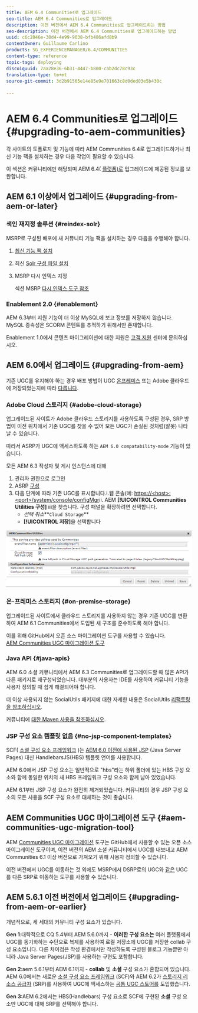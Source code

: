 ```yaml
---
title: AEM 6.4 Communities로 업그레이드
seo-title: AEM 6.4 Communities로 업그레이드
description: 이전 버전에서 AEM 6.4 Communities로 업그레이드하는 방법
seo-description: 이전 버전에서 AEM 6.4 Communities로 업그레이드하는 방법
uuid: c6c2846e-38d4-4e99-9038-bfb486afd8b9
contentOwner: Guillaume Carlino
products: SG_EXPERIENCEMANAGER/6.4/COMMUNITIES
content-type: reference
topic-tags: deploying
discoiquuid: 7aa28e36-6b31-4447-b800-cab2dc78c93c
translation-type: tm+mt
source-git-commit: 3d2b91565e14e85e9e701663c8d0ded03e5b430c

---
```



# AEM 6.4 Communities로 업그레이드 {#upgrading-to-aem-communities}

각 사이트의 토폴로지 및 기능에 따라 AEM Communities 6.4로 업그레이드하거나 최신 기능 팩을 설치하는 경우 다음 작업이 필요할 수 있습니다.

이 섹션은 커뮤니티에만 해당되며 AEM 6.4( [플랫폼)로](../../help/sites-deploying/upgrade.md) 업그레이드에 제공된 정보를 보완합니다.

## AEM 6.1 이상에서 업그레이드 {#upgrading-from-aem-or-later}

### 색인 재지정 솔루션 {#reindex-solr}

MSRP로 구성된 배포에 새 커뮤니티 기능 팩을 설치하는 경우 다음을 수행해야 합니다.

1. [최신 기능 팩 설치](deploy-communities.md#latestfeaturepack)
2. 최신 [Solr 구성 파일 설치](msrp.md#upgrading)
3. MSRP 다시 인덱스 지정

   섹션 MSRP [다시 인덱스 도구 참조](msrp.md#msrp-reindex-tool)

### Enablement 2.0 {#enablement}

AEM 6.3부터 지원 기능이 더 이상 MySQL에 보고 정보를 저장하지 않습니다. MySQL 종속성은 SCORM 콘텐트를 추적하기 위해서만 존재합니다.

Enablement 1.0에서 콘텐츠 마이그레이션에 대한 지원은 [고객 지원](https://helpx.adobe.com/marketing-cloud/contact-support.html) 센터에 문의하십시오.

## AEM 6.0에서 업그레이드 {#upgrading-from-aem}

기존 UGC를 유지해야 하는 경우 배포 방법이 UGC [온프레미스](#on-premise-storage) 또는 Adobe 클라우드에 저장되었는지에 따라 [다릅니다](#adobe-cloud-storage).

### Adobe Cloud 스토리지 {#adobe-cloud-storage}

업그레이드된 사이트가 Adobe 클라우드 스토리지를 사용하도록 구성된 경우, SRP 방법이 이전 위치에서 기존 UGC를 찾을 수 없어 모든 UGC가 손실된 것처럼(잘못) 나타날 수 있습니다.

따라서 ASRP가 UGC에 액세스하도록 하는 `AEM 6.0 compatability-mode` 기능이 있습니다.

모든 AEM 6.3 작성자 및 게시 인스턴스에 대해

1. 관리자 권한으로 로그인
2. ASRP [구성](asrp.md)
3. 다음 단계에 따라 기존 UGC를 표시합니다.i.웹 콘솔(예:
   [https://&lt;host>:&lt;port>/system/console/configMgr](http://localhost:4502/system/console/configMgr)ii. AEM **[!UICONTROL Communities Utilities 구성]** iii을 찾습니다. 구성 패널을 확장하려면 선택합니다.
   * *선택 취소***`Cloud Storage`**
   * **[!UICONTROL 저장]**&#x200B;을 선택합니다

![chlimage_1-126](assets/chlimage_1-126.png)

### 온-프레미스 스토리지 {#on-premise-storage}

업그레이드된 사이트에서 클라우드 스토리지를 사용하지 않는 경우 기존 UGC를 변환하여 AEM 6.1 Communities에서 도입된 새 구조를 준수하도록 해야 합니다.

이를 위해 GitHub에서 오픈 소스 마이그레이션 도구를 사용할 수 있습니다.\
[AEM Communities UGC 마이그레이션 도구](https://github.com/Adobe-Marketing-Cloud/communities-ugc-migration)

### Java API {#java-apis}

AEM 6.0 소셜 커뮤니티에서 AEM 6.3 Communities로 업그레이드할 때 많은 API가 다른 패키지로 재구성되었습니다. 대부분의 사용자는 IDE를 사용하여 커뮤니티 기능을 사용자 정의할 때 쉽게 해결되어야 합니다.

더 이상 사용되지 않는 SocialUtils 패키지에 대한 자세한 내용은 SocialUtils [리팩토링을 참조하십시오](socialutils.md).

커뮤니티에 [대한 Maven 사용을 참조하십시오](maven.md).

### JSP 구성 요소 템플릿 없음 {#no-jsp-component-templates}

SCF( [소셜 구성 요소 프레임워크](scf.md) )는 [AEM 6.0 이전에 사용된 JSP](https://www.handlebarsjs.com/) (Java Server Pages) 대신 HandlebarsJS(HBS) 템플릿 언어를 사용합니다.

AEM 6.0에서 JSP 구성 요소는 일반적으로 &quot;hbs&quot;라는 하위 폴더에 있는 HBS 구성 요소와 함께 동일한 위치의 새 HBS 프레임워크 구성 요소와 함께 남아 있었습니다.

AEM 6.1부터 JSP 구성 요소가 완전히 제거되었습니다. 커뮤니티의 경우 JSP 구성 요소의 모든 사용을 SCF 구성 요소로 대체하는 것이 좋습니다.

## AEM Communities UGC 마이그레이션 도구 {#aem-communities-ugc-migration-tool}

AEM [Communities UGC 마이그레이션](https://github.com/Adobe-Marketing-Cloud/communities-ugc-migration) 도구는 GitHub에서 사용할 수 있는 오픈 소스 마이그레이션 도구이며, 이전 버전의 AEM 소셜 커뮤니티에서 UGC를 내보내고 AEM Communities 6.1 이상 버전으로 가져오기 위해 사용자 정의할 수 있습니다.

이전 버전에서 UGC를 이동하는 것 외에도 MSRP에서 DSRP로의 UGC와 [같은](working-with-srp.md) UGC를 다른 SRP로 이동하는 도구를 사용할 수 있습니다.

## AEM 5.6.1 이전 버전에서 업그레이드 {#upgrading-from-aem-or-earlier}

개념적으로, 세 세대의 커뮤니티 구성 요소가 있습니다.

**Gen 1**:대략적으로 CQ 5.4부터 AEM 5.6.0까지 - **이러한 구성 요소는** 여러 플랫폼에서 UGC를 동기화하는 수단으로 복제를 사용하여 로컬 저장소에 UGC를 저장한 collab 구성 요소입니다. 다른 차이점은 작성 환경에서만 작성하도록 구성된 블로그 기능뿐만 아니라 Java Server Pages(JSP)를 사용하는 구현도 포함합니다.

**Gen 2**:aem 5.6.1부터 AEM 6.1까지 - **collab** 및 **소셜** 구성 요소가 혼합되어 있습니다. AEM 6.0에서는 새로운 [소셜 구성 요소 프레임워크](scf.md) (SCF)와 AEM 6.2가 [스토리지 리소스 공급자](working-with-srp.md) (SRP)를 사용하여 UGC에 액세스하는 [공통 UGC 스토어를](srp.md) 도입했습니다.

**Gen 3**:AEM 6.2에서는 HBS(Handlebars) 구성 요소로 SCF에 구현된 **소셜** 구성 요소만 UGC에 대해 SRP를 선택해야 합니다.
